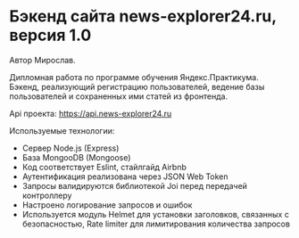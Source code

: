 # Бэкенд сайта news-explorer24.ru, версия 1.0
Автор Мирослав.

Дипломная работа по программе обучения Яндекс.Практикума. Бэкенд, реализующий регистрацию пользователей, ведение базы пользователей и сохраненных ими статей из фронтенда.

Api проекта: https://api.news-explorer24.ru

Используемые технологии:
* Сервер Node.js (Express)
* База MongooDB (Mongoose)
* Код соответствует Eslint, стайлгайд Airbnb
* Аутентификация реализована через JSON Web Token
* Запросы валидируются библиотекой Joi перед передачей контроллеру
* Настроено логирование запросов и ошибок
* Используется модуль Helmet для установки заголовков, связанных с безопасностью, Rate limiter для лимитирования количества запросов
